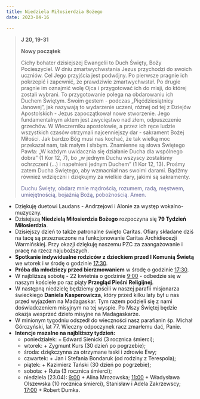 ```yaml
---
title: Niedziela Miłosierdzia Bożego
date: 2023-04-16

---
```


> **J 20, 19-31**
>
> **Nowy początek**
>
> Cichy bohater dzisiejszej Ewangelii to Duch Święty, Boży Pocieszyciel. W dniu zmartwychwstania Jezus przychodzi do swoich uczniów. Cel Jego przyjścia jest podwójny. Po pierwsze pragnie ich pokrzepić i zapewnić, że prawdziwie zmartwychwstał. Po drugie pragnie im oznajmić wolę Ojca i przygotować ich do misji, do której zostali wybrani. To przygotowanie polega na obdarowaniu ich Duchem Świętym. Swoim gestem - podczas „Pięćdziesiątnicy Janowej”, jak nazywają to wydarzenie uczeni, różnej od tej z Dziejów Apostolskich - Jezus zapoczątkował nowe stworzenie. Jego fundamentalnym aktem jest zwycięstwo nad złem, odpuszczenie grzechów. W Wieczerniku apostołowie, a przez ich ręce ludzie wszystkich czasów otrzymali najcenniejszy dar - sakrament Bożej Miłości. Jak bardzo Bóg musi nas kochać, że tak wielką moc przekazał nam, tak małym i słabym. Znamienne są słowa Świętego Pawła: „W każdym uwidacznia się działanie Ducha dla wspólnego dobra” (1 Kor 12, 7), bo „w jednym Duchu wszyscy zostaliśmy ochrzczeni (...) i napełnieni jednym Duchem” (1 Kor 12, 13). Prośmy zatem Ducha Świętego, aby wzmacniał nas swoimi darami. Bądźmy również wdzięczni i dziękujmy za wielkie dary, jakimi są sakramenty.
>
> <span style="color: #666699;">Duchu Święty, obdarz mnie mądrością, rozumem, radą, męstwem, umiejętnością, bojaźnią Bożą, pobożnością. Amen.
> &nbsp;

- Dziękuję duetowi Laudans - Andrzejowi i Alonie za występ wokalno-muzyczny.
- Dzisiejszą **Niedzielą Miłosierdzia Bożego** rozpoczyna się **79 Tydzień Miłosierdzia**.
- Dzisiejszy dzień to także patronalne święto Caritas. Ofiary składane dziś na tacę są przeznaczone na funkcjonowanie Caritas Archidiecezji Warmińskiej. Przy okazji dziękuję naszemu PZC za zaangażowanie i pracę na rzecz najuboższych.
- **Spotkanie indywidualne rodziców z dzieckiem przed I Komunią Świetą** we wtorek i w środę o godzinie <u>17:30</u>.
- **Próba dla młodziezy przed bierzmowaniem** w środę o godzinie <u>17:30</u>.
- W najbliższą sobotę - 22 kwietnia o godzinie <u>9:00</u> - odbedzie się w naszym kościele po raz piąty **Przegląd Pieśni Religijnej**.
- W następną niedzielę będziemy gościli w naszej parafii misjonarza świeckiego **Daniela Kasperowicza**, który przed kilku laty był u nas przed wyjazdem na Madagaskar. Tym razem podzieli się z nami doświadczeniem misyjnym na tej wyspie. Po Mszy Świętej będzie okazja wesprzeć dzieło misyjne na Madagaskarze.
- W minionym tygodniu odszedł do wieczności nasz parafianin śp. Michał Górczyński, lat 77. Wieczny odpoczynek racz zmarłemu dać, Panie.
- **Intencje mszalne na najbliższy tydzień:**
  - poniedziałek: + Edward Sienicki (3 rocznica śmierci);
  - wtorek: + Zygmunt Kurs (30 dzień po pogrzebie);
  - środa: dziękczynna za otrzymane łaski i zdrowie Ewy;
  - czwartek: + Jan i Stefania Bondaruk (od rodziny z Terespola);
  - piątek: + Kazimierz Tański (30 dzień po pogrzebie);
  - sobota: + Ruta (3 rocznica śmierci);
  - niedziela (23.04): <u>9:00</u> + Alina Mrozowska; <u>11:00</u> + Władysława Olszewska (10 rocznica śmierci), Stanisław i Adela Zakrzewscy; <u>17:00</u> + Robert Dumka.

